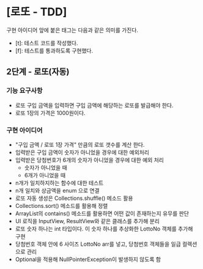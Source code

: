 # [로또 - TDD]

구현 아이디어 앞에 붙은 태그는 다음과 같은 의미를 가진다.

- [t]: 테스트 코드를 작성했다.
- [f]: 테스트를 통과하도록 구현했다.

## 2단계 - 로또(자동)

### 기능 요구사항

- 로또 구입 금액을 입력하면 구입 금액에 해당하는 로또를 발급해야 한다.
- 로또 1장의 가격은 1000원이다.

### 구현 아이디어

- "구입 금액 / 로또 1장 가격" 만큼의 로또 갯수를 계산 한다.
- 입력받은 구입 금액이 숫자가 아니었을 경우에 대한 예외처리
- 입력받은 당첨번호가 6개의 숫자가 아니었을 경우에 대한 예외 처리
  - 숫자가 아니었을 때
  - 6개가 아니었을 때
- n개가 일치하지하는 함수에 대한 테스트
- n개 일치와 상금액을 enum 으로 연결
- 로또 자동 생성은 Collections.shuffle() 메소드 활용
- Collections.sort() 메소드를 활용해 정렬
- ArrayList의 contains() 메소드를 활용하면 어떤 값이 존재하는지 유무를 판단
- UI 로직을 InputView, ResultView와 같은 클래스를 추가해 분리
- 로또 숫자 하나는 int 타입이다. 이 숫자 하나를 추상화한 LottoNo 객체를 추가해 구현
- 당첨번호 객체 안에 6 사이즈 LottoNo arr를 넣고, 당첨번호 객체들을 일급 컬렉션으로 관리
- Optional을 적용해 NullPointerException이 발생하지 않도록 함
